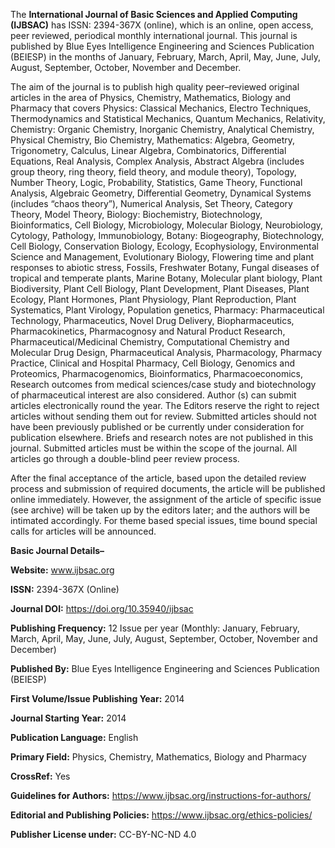 The **International Journal of Basic Sciences and Applied Computing (IJBSAC)** has ISSN: 2394-367X (online), which is an online, open access, peer reviewed, periodical monthly international journal. This journal is published by Blue Eyes Intelligence Engineering and Sciences Publication (BEIESP) in the months of January, February, March, April, May, June, July, August, September, October, November and December.

The aim of the journal is to publish high quality peer–reviewed original articles in the area of Physics, Chemistry, Mathematics, Biology and Pharmacy that covers Physics: Classical Mechanics, Electro Techniques, Thermodynamics and Statistical Mechanics, Quantum Mechanics, Relativity, Chemistry: Organic Chemistry, Inorganic Chemistry, Analytical Chemistry, Physical Chemistry, Bio Chemistry, Mathematics: Algebra, Geometry, Trigonometry, Calculus, Linear Algebra, Combinatorics, Differential Equations, Real Analysis, Complex Analysis, Abstract Algebra (includes group theory, ring theory, field theory, and module theory), Topology, Number Theory, Logic, Probability, Statistics, Game Theory, Functional Analysis, Algebraic Geometry, Differential Geometry, Dynamical Systems (includes “chaos theory”), Numerical Analysis, Set Theory, Category Theory, Model Theory, Biology: Biochemistry, Biotechnology, Bioinformatics, Cell Biology, Microbiology, Molecular Biology, Neurobiology, Cytology, Pathology, Immunobiology, Botany: Biogeography, Biotechnology, Cell Biology, Conservation Biology, Ecology, Ecophysiology, Environmental Science and Management, Evolutionary Biology, Flowering time and plant responses to abiotic stress, Fossils, Freshwater Botany, Fungal diseases of tropical and temperate plants, Marine Botany, Molecular plant biology, Plant Biodiversity, Plant Cell Biology, Plant Development, Plant Diseases, Plant Ecology, Plant Hormones, Plant Physiology, Plant Reproduction, Plant Systematics, Plant Virology, Population genetics, Pharmacy: Pharmaceutical Technology, Pharmaceutics, Novel Drug Delivery, Biopharmaceutics, Pharmacokinetics, Pharmacognosy and Natural Product Research, Pharmaceutical/Medicinal Chemistry, Computational Chemistry and Molecular Drug Design, Pharmaceutical Analysis, Pharmacology, Pharmacy Practice, Clinical and Hospital Pharmacy, Cell Biology, Genomics and Proteomics, Pharmacogenomics, Bioinformatics, Pharmacoeconomics, Research outcomes from medical sciences/case study and biotechnology of pharmaceutical interest are also considered.
Author (s) can submit articles electronically round the year. The Editors reserve the right to reject articles without sending them out for review. Submitted articles should not have been previously published or be currently under consideration for publication elsewhere. Briefs and research notes are not published in this journal. Submitted articles must be within the scope of the journal. All articles go through a double-blind peer review process. 

After the final acceptance of the article, based upon the detailed review process and submission of required documents, the article will be published online immediately. However, the assignment of the article of specific issue (see archive) will be taken up by the editors later; and the authors will be intimated accordingly. For theme based special issues, time bound special calls for articles will be announced. 

**Basic Journal Details–**

**Website:** www.ijbsac.org

**ISSN:** 2394-367X (Online)

**Journal DOI:** https://doi.org/10.35940/ijbsac

**Publishing Frequency:** 12 Issue per year (Monthly: January, February, March, April, May, June, July, August, September, October, November and December)

**Published By:** Blue Eyes Intelligence Engineering and Sciences Publication (BEIESP)

**First Volume/Issue Publishing Year:** 2014

**Journal Starting Year:** 2014

**Publication Language:** English

**Primary Field:** Physics, Chemistry, Mathematics, Biology and Pharmacy

**CrossRef:** Yes

**Guidelines for Authors:** https://www.ijbsac.org/instructions-for-authors/

**Editorial and Publishing Policies:** https://www.ijbsac.org/ethics-policies/

**Publisher License under:** CC-BY-NC-ND 4.0
